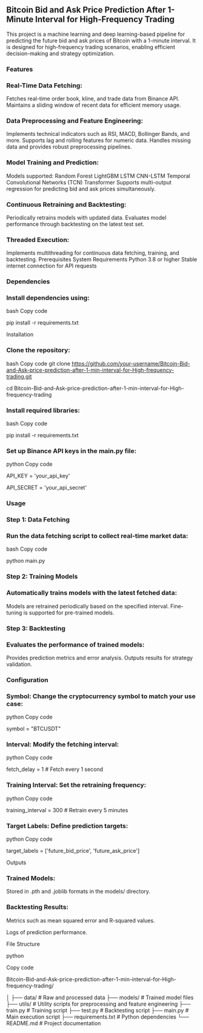 
## Bitcoin Bid and Ask Price Prediction After 1-Minute Interval for High-Frequency Trading
This project is a machine learning and deep learning-based pipeline for predicting the future bid and ask prices of Bitcoin with a 1-minute interval. It is designed for high-frequency trading scenarios, enabling efficient decision-making and strategy optimization.

### Features
### Real-Time Data Fetching:

Fetches real-time order book, kline, and trade data from Binance API.
Maintains a sliding window of recent data for efficient memory usage.
### Data Preprocessing and Feature Engineering:

Implements technical indicators such as RSI, MACD, Bollinger Bands, and more.
Supports lag and rolling features for numeric data.
Handles missing data and provides robust preprocessing pipelines.
### Model Training and Prediction:

Models supported:
Random Forest
LightGBM
LSTM
CNN-LSTM
Temporal Convolutional Networks (TCN)
Transformer
Supports multi-output regression for predicting bid and ask prices simultaneously.
### Continuous Retraining and Backtesting:

Periodically retrains models with updated data.
Evaluates model performance through backtesting on the latest test set.
### Threaded Execution:

Implements multithreading for continuous data fetching, training, and backtesting.
Prerequisites
System Requirements
Python 3.8 or higher
Stable internet connection for API requests
### Dependencies
### Install dependencies using:

bash
Copy code

pip install -r requirements.txt

Installation

### Clone the repository:

bash
Copy code
git clone https://github.com/your-username/Bitcoin-Bid-and-Ask-price-prediction-after-1-min-interval-for-High-frequency-trading.git

cd Bitcoin-Bid-and-Ask-price-prediction-after-1-min-interval-for-High-frequency-trading

### Install required libraries:

bash
Copy code

pip install -r requirements.txt

### Set up Binance API keys in the main.py file:

python
Copy code

API_KEY = 'your_api_key'

API_SECRET = 'your_api_secret'

### Usage
### Step 1: Data Fetching
### Run the data fetching script to collect real-time market data:

bash
Copy code

python main.py

### Step 2: Training Models
### Automatically trains models with the latest fetched data:

Models are retrained periodically based on the specified interval.
Fine-tuning is supported for pre-trained models.

### Step 3: Backtesting
### Evaluates the performance of trained models:

Provides prediction metrics and error analysis.
Outputs results for strategy validation.
### Configuration
### Symbol: Change the cryptocurrency symbol to match your use case:

python
Copy code

symbol = "BTCUSDT"

### Interval: Modify the fetching interval:

python
Copy code

fetch_delay = 1  # Fetch every 1 second

### Training Interval: Set the retraining frequency:

python
Copy code

training_interval = 300  # Retrain every 5 minutes

### Target Labels: Define prediction targets:

python
Copy code

target_labels = ['future_bid_price', 'future_ask_price']

Outputs
### Trained Models:

Stored in .pth and .joblib formats in the models/ directory.

### Backtesting Results:

Metrics such as mean squared error and R-squared values.

Logs of prediction performance.

File Structure

python

Copy code

Bitcoin-Bid-and-Ask-price-prediction-after-1-min-interval-for-High-frequency-trading/

│
├── data/                     # Raw and processed data
├── models/                   # Trained model files
├── utils/                    # Utility scripts for preprocessing and feature engineering
├── train.py                  # Training script
├── test.py                   # Backtesting script
├── main.py                   # Main execution script
├── requirements.txt          # Python dependencies
└── README.md                 # Project documentation
